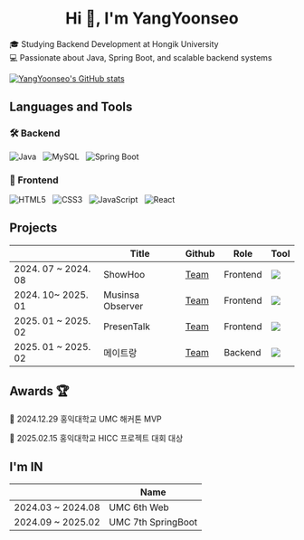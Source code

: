 <h1 align="center">Hi 👋, I'm YangYoonseo</h1>

🎓 Studying Backend Development at Hongik University  
💻 Passionate about Java, Spring Boot, and scalable backend systems  

[![YangYoonseo's GitHub stats](https://github-readme-stats.vercel.app/api?username=YangYoonseo&&hide=stars)](https://github.com/anuraghazra/github-readme-stats)

## Languages and Tools  
### 🛠 Backend  
![Java](https://img.shields.io/badge/Java-007396?style=for-the-badge&logo=Java&logoColor=white)
&nbsp;
![MySQL](https://img.shields.io/badge/mysql-4479A1?style=for-the-badge&logo=mysql&logoColor=white) 
&nbsp;
![Spring Boot](https://img.shields.io/badge/Spring%20Boot-6DB33F?style=for-the-badge&logo=spring-boot&logoColor=white)  

### 🎨 Frontend  
![HTML5](https://img.shields.io/badge/html5-E34F26?style=for-the-badge&logo=html5&logoColor=white)
&nbsp;
![CSS3](https://img.shields.io/badge/css-1572B6?style=for-the-badge&logo=css3&logoColor=white)
&nbsp;
![JavaScript](https://img.shields.io/badge/javascript-F7DF1E?style=for-the-badge&logo=javascript&logoColor=black)
&nbsp;
![React](https://img.shields.io/badge/React-61DAFB?style=for-the-badge&logo=react&logoColor=black)  



## Projects <br>
|  | Title |Github| Role | Tool |
|---|---|---|---|---|
|2024. 07 ~ 2024. 08 | ShowHoo |[Team](https://github.com/UMC-ShowHoo/ShowHoo-Web)|Frontend | <img src="https://img.shields.io/badge/React-61DAFB?style=flat-square&logo=react&logoColor=black"> |
|2024. 10~ 2025. 01| Musinsa Observer | [Team](https://github.com/MusinsaObserver/frontend) |Frontend | <img src="https://img.shields.io/badge/React-61DAFB?style=flat-square&logo=react&logoColor=black"> |
|2025. 01 ~ 2025. 02 | PresenTalk |[Team](https://github.com/HongikComputerClub/gift-front) | Frontend | <img src="https://img.shields.io/badge/React-61DAFB?style=flat-square&logo=react&logoColor=black"> |
|2025. 01 ~ 2025. 02 | 메이트랑 |[Team](https://github.com/duckmelang/duckmelang-backend)|Backend| <img src="https://img.shields.io/badge/Spring Boot-6DB33F?style=flat-square&logo=spring-boot&logoColor=white">


## Awards 🏆
<p>🥇 2024.12.29 홍익대학교 UMC 해커톤 MVP</p>
<p>🥇 2025.02.15 홍익대학교 HICC 프로젝트 대회 대상</p>

## I'm IN
||Name|
|--|--|
|2024.03 ~ 2024.08 | UMC 6th Web |
|2024.09 ~ 2025.02 | UMC 7th SpringBoot |



